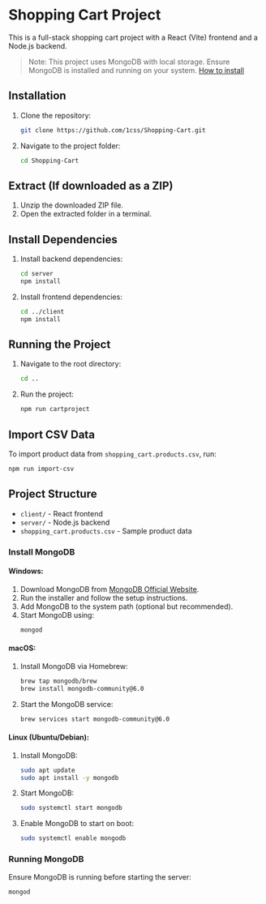 # Shopping Cart Project

This is a full-stack shopping cart project with a React (Vite) frontend and a Node.js backend.


> Note: This project uses MongoDB with local storage. Ensure MongoDB is installed and running on your system. [How to install](#install-mongodb)

## Installation

1. Clone the repository:
   ```sh
   git clone https://github.com/1css/Shopping-Cart.git
   ```
2. Navigate to the project folder:
   ```sh
   cd Shopping-Cart
   ```

## Extract (If downloaded as a ZIP)

1. Unzip the downloaded ZIP file.
2. Open the extracted folder in a terminal.

## Install Dependencies

1. Install backend dependencies:
   ```sh
   cd server
   npm install
   ```
2. Install frontend dependencies:
   ```sh
   cd ../client
   npm install
   ```

## Running the Project

1. Navigate to the root directory:
   ```sh
   cd ..
   ```
2. Run the project:
   ```sh
   npm run cartproject
   ```

## Import CSV Data

To import product data from `shopping_cart.products.csv`, run:
```sh
npm run import-csv
```

## Project Structure
- `client/` - React frontend
- `server/` - Node.js backend
- `shopping_cart.products.csv` - Sample product data


### Install MongoDB

#### Windows:
1. Download MongoDB from [MongoDB Official Website](https://www.mongodb.com/try/download/community).
2. Run the installer and follow the setup instructions.
3. Add MongoDB to the system path (optional but recommended).
4. Start MongoDB using:
   ```sh
   mongod
   ```

#### macOS:
1. Install MongoDB via Homebrew:
   ```sh
   brew tap mongodb/brew
   brew install mongodb-community@6.0
   ```
2. Start the MongoDB service:
   ```sh
   brew services start mongodb-community@6.0
   ```

#### Linux (Ubuntu/Debian):
1. Install MongoDB:
   ```sh
   sudo apt update
   sudo apt install -y mongodb
   ```
2. Start MongoDB:
   ```sh
   sudo systemctl start mongodb
   ```
3. Enable MongoDB to start on boot:
   ```sh
   sudo systemctl enable mongodb
   ```

### Running MongoDB
Ensure MongoDB is running before starting the server:
```sh
mongod
```



